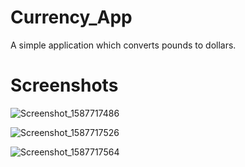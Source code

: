 # Currency_App

A simple application which converts pounds to dollars.

# Screenshots

![Screenshot_1587717486](https://user-images.githubusercontent.com/44229050/80195223-6da12780-8613-11ea-920e-a4461af74ab9.png)

![Screenshot_1587717526](https://user-images.githubusercontent.com/44229050/80195456-c244a280-8613-11ea-9370-42c97ebecbea.png)


![Screenshot_1587717564](https://user-images.githubusercontent.com/44229050/80195460-c4a6fc80-8613-11ea-9484-aeb01aa3aae4.png)

